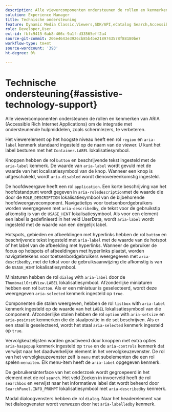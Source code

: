 ```yaml
---
description: Alle viewercomponenten ondersteunen de rollen en kenmerken van ARIA (Accessible Rich Internet Applications) om de integratie met ondersteunende hulpmiddelen, zoals schermlezers, te verbeteren.
solution: Experience Manager
title: Technische ondersteuning
feature: Dynamic Media Classic,Viewers,SDK/API,eCatalog Search,Accessibility
role: Developer,User
exl-id: fbfc9415-6ab8-466c-9a1f-d33565eff2a4
source-git-commit: 206e4643e3926cb85b4be2189743578f88180be7
workflow-type: tm+mt
source-wordcount: '393'
ht-degree: 0%

---
```


# Technische ondersteuning{#assistive-technology-support}

Alle viewercomponenten ondersteunen de rollen en kenmerken van ARIA (Accessible Rich Internet Applications) om de integratie met ondersteunende hulpmiddelen, zoals schermlezers, te verbeteren.

Het viewerelement op het hoogste niveau heeft een rol `region` en `aria-label` kenmerk standaard ingesteld op de naam van de viewer. U kunt het label besturen met het `Container.LABEL` lokalisatiesymbool.

Knoppen hebben de rol `button` en beschrijvende tekst ingesteld met de `aria-label` kenmerk. De waarde van `aria-label` wordt gevuld met de waarde van het localisatiesymbool van de knop. Wanneer een knop is uitgeschakeld, wordt `aria-disabled` wordt dienovereenkomstig ingesteld.

De hoofdweergave heeft een rol `application`. Een korte beschrijving van het hoofdstandpunt wordt gegeven in `aria-roledescription`met de waarde die door de `ROLE_DESCRIPTION` lokalisatiesymbool van de bijbehorende hoofdweergavecomponent. Navigatietips voor toetsenbordgebruikers worden weergegeven met `aria-describedby`, de tekst voor de gebruikstip afkomstig is van de `USAGE_HINT` lokalisatiesymbool. Als voor een element een label is gedefinieerd in het veld UserData, wordt `aria-label` wordt ingesteld met de waarde van een dergelijk label.

Hotspots, gebieden en afbeeldingen met hyperlinks hebben de rol `button` en beschrijvende tekst ingesteld met `aria-label` met de waarde van de hotspot of het label van de afbeelding met hyperlinks. Wanneer de gebruiker de focus op hotspots of afbeeldingen met hyperlinks plaatst, worden navigatietekens voor toetsenbordgebruikers weergegeven met `aria-describedby`, met de tekst voor de gebruiksaanwijzing die afkomstig is van de `USAGE_HINT` lokalisatiesymbool.

Miniaturen hebben de rol `dialog` with `aria-label` door de `ThumbnailGridView.LABEL` lokalisatiesymbool. Afzonderlijke miniaturen hebben een rol `button`. Als er een miniatuur is geselecteerd, wordt deze weergegeven `aria-selected` kenmerk ingesteld op `true`.

Componenten die stalen weergeven, hebben de rol `listbox` with `aria-label` kenmerk ingesteld op de waarde van het `LABEL` lokalisatiesymbool van die component. Afzonderlijke stalen hebben de rol `option` with `aria-setsize` en `aria-posinset` kenmerken die de staalpositie in de set beschrijven. Als er een staal is geselecteerd, wordt het staal `aria-selected` kenmerk ingesteld op `true`.

Vervolgkeuzelijsten worden geactiveerd door knoppen met extra opties `aria-haspopup` kenmerk ingesteld op `true` en de `aria-controls` kenmerk dat verwijst naar het daadwerkelijke element in het vervolgkeuzevenster. De rol van het vervolgkeuzevenster zelf is `menu` met subelementen die een rol spelen `menuitem`. Elk menu-item heeft de `aria-label` opgegeven kenmerk.

De gebruikersinterface van het onderzoek wordt gegroepeerd in het element met de rol `search`. Het veld Zoeken in invoerveld heeft de rol `searchbox` en verwijst naar het informatieve label dat wordt beheerd door `SearchPanel.INFO_PROMPT` lokalisatiesymbool met `aria-describedby` kenmerk.

Modal dialoogvensters hebben de rol `dialog`. Naar het headerelement van het dialoogvenster wordt verwezen door het `aria-labelledby` kenmerk.
